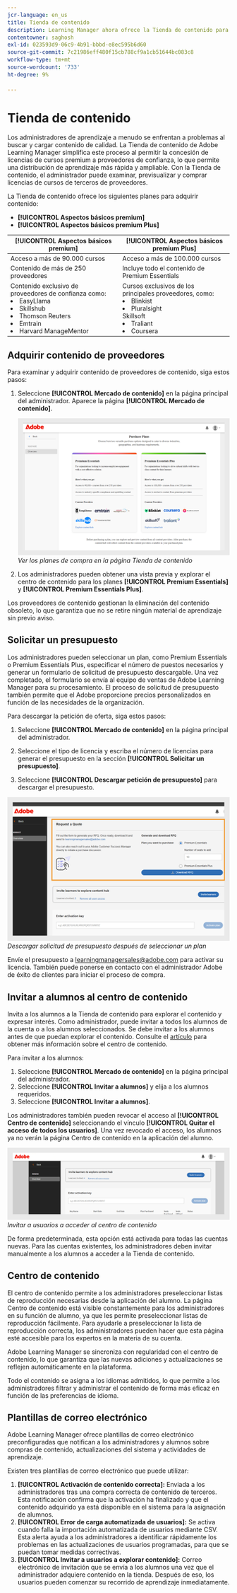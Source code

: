 ```yaml
---
jcr-language: en_us
title: Tienda de contenido
description: Learning Manager ahora ofrece la Tienda de contenido para que pueda explorar y adquirir cursos de formación. Explore más de 70 000 cursos que abarcan una amplia gama de temas y que están disponibles en diversos formatos. Elija entre las listas de reproducción revisadas destinadas a una amplia variedad de funciones y que satisfacen sus necesidades de aprendizaje y mejora de aptitudes.
contentowner: saghosh
exl-id: 023593d9-06c9-4b91-bbbd-e8ec595b6d60
source-git-commit: 7c21986eff480f15cb788cf9a1cb51644bc083c8
workflow-type: tm+mt
source-wordcount: '733'
ht-degree: 9%

---
```


# Tienda de contenido

Los administradores de aprendizaje a menudo se enfrentan a problemas al buscar y cargar contenido de calidad. La Tienda de contenido de Adobe Learning Manager simplifica este proceso al permitir la concesión de licencias de cursos premium a proveedores de confianza, lo que permite una distribución de aprendizaje más rápida y ampliable. Con la Tienda de contenido, el administrador puede examinar, previsualizar y comprar licencias de cursos de terceros de proveedores.

La Tienda de contenido ofrece los siguientes planes para adquirir contenido:

* **[!UICONTROL Aspectos básicos premium]**
* **[!UICONTROL Aspectos básicos premium Plus]**

| **[!UICONTROL Aspectos básicos premium]** | **[!UICONTROL Aspectos básicos premium Plus]** |
|---|---|
| Acceso a más de 90.000 cursos | Acceso a más de 100.000 cursos |
| Contenido de más de 250 proveedores | Incluye todo el contenido de Premium Essentials |
| Contenido exclusivo de proveedores de confianza como:<li>EasyLlama</li><li>Skillshub</li><li>Thomson Reuters</li><li>Emtrain</li><li>Harvard ManageMentor</li> | Cursos exclusivos de los principales proveedores, como: <li>Blinkist</li><li>Pluralsight</li>Skillsoft</li><li>Traliant</li><li>Coursera</li> |

<!--**[!UICONTROL Premium Essentials]**:
A cost-effective solution designed to enhance employee engagement. 

* Access to over 90,000 courses
* Content from more than 250 providers
* Focus on compliance and skill improvement
* Exclusive content from trusted providers such as:
   * EasyLlama
   * Skillshub
   * Thomson Reuters
   * Emtrain
   * Harvard ManageMentor

**[!UICONTROL Premium Essentials Plus]**:

* Access to more than 100,000 courses
* Includes all Premium Essentials content
* Exclusive courses from top providers like:
   * Blinkist
   * Pluralsight
   * Skillsoft
   * Traliant
   * Coursera

Select the plan that best meets your organization's learning goals and budget.-->

## Adquirir contenido de proveedores

Para examinar y adquirir contenido de proveedores de contenido, siga estos pasos:

1. Seleccione **[!UICONTROL Mercado de contenido]** en la página principal del administrador. Aparece la página **[!UICONTROL Mercado de contenido]**.

   ![](assets/purchase-plans.png)
   _Ver los planes de compra en la página Tienda de contenido_

2. Los administradores pueden obtener una vista previa y explorar el centro de contenido para los planes **[!UICONTROL Premium Essentials]** y **[!UICONTROL Premium Essentials Plus]**.

Los proveedores de contenido gestionan la eliminación del contenido obsoleto, lo que garantiza que no se retire ningún material de aprendizaje sin previo aviso.

<!--Learning Manager now offers Content Marketplace for you to explore and purchase trainings. Explore 70,000+ courses that cover a wide range of topics, available in multiple formats. Choose from curated playlists that cater to a vast variety of roles and meet your learning and upskilling needs.

In the Administrator app, there is a new option **[!UICONTROL Content Marketplace]**, which you'll find on the left panel.

Users can purchase from curated playlists covering various topics or purchase the entire catalog. 

On the page, you can see two tiles, Enterprise Training and Creative Cloud Training. The first tile launches the marketplace, using which you can acquire courses for your learners. The latter launches the content catalog.

The Enterprise Training page in the Administrator app enables you to invite users and download the Express Interest report, and also purchase the entire catalog or curated playlist.-->

## Solicitar un presupuesto

Los administradores pueden seleccionar un plan, como Premium Essentials o Premium Essentials Plus, especificar el número de puestos necesarios y generar un formulario de solicitud de presupuesto descargable. Una vez completado, el formulario se envía al equipo de ventas de Adobe Learning Manager para su procesamiento. El proceso de solicitud de presupuesto también permite que el Adobe proporcione precios personalizados en función de las necesidades de la organización.

Para descargar la petición de oferta, siga estos pasos:

1. Seleccione **[!UICONTROL Mercado de contenido]** en la página principal del administrador.

2. Seleccione el tipo de licencia y escriba el número de licencias para generar el presupuesto en la sección **[!UICONTROL Solicitar un presupuesto]**.

3. Seleccione **[!UICONTROL Descargar petición de presupuesto]** para descargar el presupuesto.

![](assets/purchase-plans-go1.png)
_Descargar solicitud de presupuesto después de seleccionar un plan_

Envíe el presupuesto a [learningmanagersales@adobe.com](mailto:learningmanagersales@adobe.com) para activar su licencia. También puede ponerse en contacto con el administrador Adobe de éxito de clientes para iniciar el proceso de compra.

## Invitar a alumnos al centro de contenido

Invita a los alumnos a la Tienda de contenido para explorar el contenido y expresar interés. Como administrador, puede invitar a todos los alumnos de la cuenta o a los alumnos seleccionados. Se debe invitar a los alumnos antes de que puedan explorar el contenido. Consulte el [artículo](/help/migrated/administrators/feature-summary/content-marketplace.md#content-hub) para obtener más información sobre el centro de contenido.

Para invitar a los alumnos:

1. Seleccione **[!UICONTROL Mercado de contenido]** en la página principal del administrador.
2. Seleccione **[!UICONTROL Invitar a alumnos]** y elija a los alumnos requeridos.
3. Seleccione **[!UICONTROL Invitar a alumnos]**.

Los administradores también pueden revocar el acceso al **[!UICONTROL Centro de contenido]** seleccionando el vínculo **[!UICONTROL Quitar el acceso de todos los usuarios]**. Una vez revocado el acceso, los alumnos ya no verán la página Centro de contenido en la aplicación del alumno.

![](assets/invite-users.png)
_Invitar a usuarios a acceder al centro de contenido_

De forma predeterminada, esta opción está activada para todas las cuentas nuevas. Para las cuentas existentes, los administradores deben invitar manualmente a los alumnos a acceder a la Tienda de contenido.

<!--## Purchase

You get unlimited access to the entire library of courses. Click the **[!UICONTROL Purchase]** button to download a Purchase Request form.

![](assets/purchase-request.png)

*Enter the number of seats to purchase*

Specify the number of seats for which you want to purchase the courses for. Download the purchase request form and then send the form to the sales team of Learning Manager.

The team will then validate the information and then generate a key, which will be provided to you. This is the activation key using which you'll grant access to your users to the content offering.

After the key is generated by the CSAM team, the Administrator can use the key to import the courses, and migrate the courses into the existing catalog or the new catalog.

During migration of courses, the status displays as **[!UICONTROL Importing Courses]**. Once the migration completes, the Administrator gets a notification that migration is complete and successful.

The **[!UICONTROL Licenses]** section then displays all the licenses that are acquired for the account.

The Administrator can see the links of the purchased catalogs in the Catalog Overview page.

Once the courses are added to the catalog, the Administrator can then grant access to the trainings to various user or user groups.

![](assets/licenses.png)

*Grant access to training to users and user groups*-->

<!--## Express interest report

When a learner clicks Express interest to Catalog in the Learner app, the interest is recorded in an Express interest report. The Administrator can download the report. The report (csv) contains the following fields:

* Name of the catalog
* Number of users expressing interest
* Email of the user expressing interest-->

## Centro de contenido

El centro de contenido permite a los administradores preseleccionar listas de reproducción necesarias desde la aplicación del alumno. La página Centro de contenido está visible constantemente para los administradores en su función de alumno, ya que les permite preseleccionar listas de reproducción fácilmente. Para ayudarle a preseleccionar la lista de reproducción correcta, los administradores pueden hacer que esta página esté accesible para los expertos en la materia de su cuenta.

Adobe Learning Manager se sincroniza con regularidad con el centro de contenido, lo que garantiza que las nuevas adiciones y actualizaciones se reflejen automáticamente en la plataforma.

Todo el contenido se asigna a los idiomas admitidos, lo que permite a los administradores filtrar y administrar el contenido de forma más eficaz en función de las preferencias de idioma.

## Plantillas de correo electrónico

Adobe Learning Manager ofrece plantillas de correo electrónico preconfiguradas que notifican a los administradores y alumnos sobre compras de contenido, actualizaciones del sistema y actividades de aprendizaje.

Existen tres plantillas de correo electrónico que puede utilizar:

1. **[!UICONTROL Activación de contenido correcta]:** Enviada a los administradores tras una compra correcta de contenido de terceros. Esta notificación confirma que la activación ha finalizado y que el contenido adquirido ya está disponible en el sistema para la asignación de alumnos.
2. **[!UICONTROL Error de carga automatizada de usuarios]:** Se activa cuando falla la importación automatizada de usuarios mediante CSV. Esta alerta ayuda a los administradores a identificar rápidamente los problemas en las actualizaciones de usuarios programadas, para que se puedan tomar medidas correctivas.
3. **[!UICONTROL Invitar a usuarios a explorar contenido]:** Correo electrónico de invitación que se envía a los alumnos una vez que el administrador adquiere contenido en la tienda. Después de eso, los usuarios pueden comenzar su recorrido de aprendizaje inmediatamente.

<!--Purchased courses cannot be added in recurring certificates.
Purchased courses cannot be shared to peer accounts.
Purchased courses can be consumed by all users who get access to it. Configure the catalog visibility to restrict the visibility of purchased courses to limited users.
Purchased courses cannot be consumed once the activation key expires. Please purchase/activate another key to allow consumption.-->

<!--## Content Hub in Content Marketplace

Content Hub allows Administrators and Subject Matter Experts (SMEs) to shortlist required playlists from learner app. Once shortlisted, Admins can download the Purchase Request Form and share it with the Adobe Sales agent.

An Admin can invite SMEs to shortlist the playlist which they are interested in. 

![](assets/content-hub.png)

*Launch Content Hub from the marketplace*

Content Hub is available in Learner role for all Administrators. Administrators allow SMEs to shortlist the playlist which they are interested in purchasing.

The Content Hub page is visible to Administrators in their learner role all the time as it allows them to shortlist playlists easily. To help you in shortlisting the right playlist, Admins can make this page accessible to limited Subject matter experts in their account. Just visit the Enterprise Training page on Admin side and take steps to provide access.  

![](assets/content-hub-resources.png)

*View resources in the Content hub*

Learning Manager also enables Administrators to download a shortlisted playlist and share it with Adobe Sales team. Before downloading the shortlist, visit the Content Hub and shortlist a playlist by adding a playlist to your library. 

Then as Administrator, click **[!UICONTROL Content Marketplace]** > **[!UICONTROL Enterprise Training]** > **[!UICONTROL Purchase section]** > **[!UICONTROL Curated Playlists]**. Click the **[!UICONTROL Purchase]** button to download the Purchase request form which contains the details of your shortlisted playlist.

![](assets/download-purchase-request.png)

*Download the Purchase Request form*

The courses and Playlist which you see in the Content Hub are the same as what you see in the Content Marketplace. Content Hub simply provides an ability for Administrators and limited SMEs to shortlist playlist easily for purchase.-->
